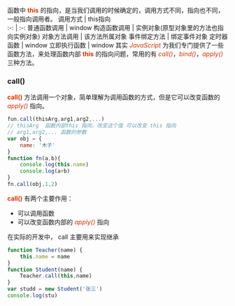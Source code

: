 函数中 **<font color="#d63200">this</font>** 的指向，是当我们调用的时候确定的，调用方式不同，指向也不同，一般指向调用者。
调用方式 | this指向   
:-: | :-:
普通函数调用 | window
构造函数调用 | 实例对象(原型对象里的方法也指向实例对象)
对象方法调用 | 该方法所属对象
事件绑定方法 | 绑定事件对象
定时器函数 | window
立即执行函数 | window
其实 *<font color="#d63200">JavaScript</font>* 为我们专门提供了一些函数方法，来处理函数内部 **<font color="#d63200">this</font>** 的指向问题，常用的有 *<font color="#d63200">call()</font>*，*<font color="#d63200">bind()</font>*，*<font color="#d63200">apply()</font>* 三种方法。
### call()
**<font color="#d63200">call()</font>** 方法调用一个对象，简单理解为调用函数的方式，但是它可以改变函数的 *<font color="#d63200">apply()</font>* 指向。
```JavaScript
fun.call(thisArg,arg1,arg2,...)
// thisArg  函数内部this 指向，改变这个值 可以改变 this 指向
// arg1,arg2,... 函数的参数
var obj = {
    name: '木子'
}
function fn(a,b){
    console.log(this.name)
    console.log(a+b)
}
fn.call(obj,1,2)
```
**<font color="#d63200">call()</font>**  有两个主要作用：
+ 可以调用函数
+ 可以改变函数内部的 *<font color="#d63200">apply()</font>* 指向      

在实际的开发中， call 主要用来实现继承
```JavaScript 
function Teacher(name) {
    this.name = name 
}
function Student(name) {
    Teacher.call(this,name)
}
var studd = new Student('张三')  
console.log(stu)
```
 